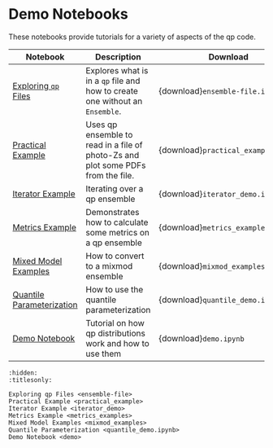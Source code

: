 # Demo Notebooks

These notebooks provide tutorials for a variety of aspects of the qp code.

| Notebook                                              | Description                                                                      | Download                            |
| ----------------------------------------------------- | -------------------------------------------------------------------------------- | ----------------------------------- |
| [Exploring `qp` Files](project:ensemble-file.md)      | Explores what is in a `qp` file and how to create one without an `Ensemble`.     | {download}`ensemble-file.ipynb`     |
| [Practical Example](project:practical_example.md)     | Uses qp ensemble to read in a file of photo-Zs and plot some PDFs from the file. | {download}`practical_example.ipynb` |
| [Iterator Example](project:iterator_demo.md)          | Iterating over a qp ensemble                                                     | {download}`iterator_demo.ipynb`     |
| [Metrics Example](project:metrics_examples.md)        | Demonstrates how to calculate some metrics on a qp ensemble                      | {download}`metrics_examples.ipynb`  |
| [Mixed Model Examples](project:mixmod_examples.md)    | How to convert to a mixmod ensemble                                              | {download}`mixmod_examples.ipynb`   |
| [Quantile Parameterization](project:quantile_demo.md) | How to use the quantile parameterization                                         | {download}`quantile_demo.ipynb`     |
| [Demo Notebook](project:demo.md)                      | Tutorial on how qp distributions work and how to use them                        | {download}`demo.ipynb`              |

```{toctree}
:hidden:
:titlesonly:

Exploring qp Files <ensemble-file>
Practical Example <practical_example>
Iterator Example <iterator_demo>
Metrics Example <metrics_examples>
Mixed Model Examples <mixmod_examples>
Quantile Parameterization <quantile_demo.ipynb>
Demo Notebook <demo>
```
